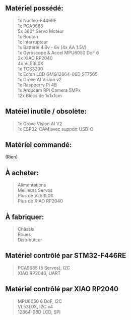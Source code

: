 ## Matériel possédé:  
> 1x Nucleo-F446RE  
> 1x PCA9685  
> 5x 360° Servo Moteur  
> 1x Bouton  
> 1x Interrupteur  
> 1x Batterie 4.8v - 6v (4x AA 1.5V)  
> 1x Gyroscope & Accel MPU6050 DoF 6    
> 2x XIAO RP2040  
> 4x VL53L0X  
> 1x TCS3200  
> 1x Ecran LCD GMG12864-06D ST7565  
> 1x Grove AI Vision v2  
> 1x Raspberry Pi 4B  
> 1x Arducam RPi Camera 5MPx  
> 12x Blocs de 1x1x1cm  

## Matéiel inutile / obsolète:   
> 1x Grove Vision AI V2  
> 1x ESP32-CAM avec support USB-C  

## Matériel commandé:  
(Rien)  

## À acheter: 
> Alimentations  
> Meilleurs Servos  
> Plus de VL53L0X  
> Plus de XIAO RP2040  

## À fabriquer:
> Châssis    
> Roues    
> Distributeur    

## Matériel contrôlé par STM32-F446RE  
> PCA9685 (5 Servos), I2C   
> XIAO RP2040, UART   
 
## Matériel contrôlé par XIAO RP2040   
> MPU6050 6 DoF, I2C    
> VL53L0X, I2C x4  
> 12864-06D LCD, SPI   
